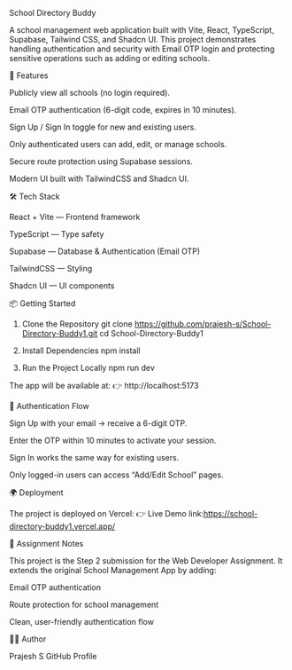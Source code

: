 School Directory Buddy

A school management web application built with Vite, React, TypeScript, Supabase, Tailwind CSS, and Shadcn UI.
This project demonstrates handling authentication and security with Email OTP login and protecting sensitive operations such as adding or editing schools.

🚀 Features

Publicly view all schools (no login required).

Email OTP authentication (6-digit code, expires in 10 minutes).

Sign Up / Sign In toggle for new and existing users.

Only authenticated users can add, edit, or manage schools.

Secure route protection using Supabase sessions.

Modern UI built with TailwindCSS and Shadcn UI.

🛠️ Tech Stack

React + Vite
 — Frontend framework

TypeScript
 — Type safety

Supabase
 — Database & Authentication (Email OTP)

TailwindCSS
 — Styling

Shadcn UI
 — UI components

📦 Getting Started
1. Clone the Repository
git clone https://github.com/prajesh-s/School-Directory-Buddy1.git
cd School-Directory-Buddy1

2. Install Dependencies
npm install

3. Run the Project Locally
npm run dev


The app will be available at:
👉 http://localhost:5173

🔐 Authentication Flow

Sign Up with your email → receive a 6-digit OTP.

Enter the OTP within 10 minutes to activate your session.

Sign In works the same way for existing users.

Only logged-in users can access “Add/Edit School” pages.

🌍 Deployment

The project is deployed on Vercel:
👉 Live Demo link:https://school-directory-buddy1.vercel.app/

📖 Assignment Notes

This project is the Step 2 submission for the Web Developer Assignment.
It extends the original School Management App by adding:

Email OTP authentication

Route protection for school management

Clean, user-friendly authentication flow

👨‍💻 Author

Prajesh S
GitHub Profile
